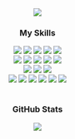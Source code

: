 <div align="center"><img src="https://capsule-render.vercel.app/api?type=waving&color=gradient&height=100&animation=fadeIn&section=footer&text=🚗🛻🚛💨&fontAlign=80&fontSize=55" /></div>

<h3 align="center">My Skills</h3>  

<div align="center">
<div>
<img src="https://img.shields.io/badge/React-61DAFB?style=square&logo=React&logoColor=black">
<img src="https://img.shields.io/badge/Next.js-000000?style=square&logo=Next.js&logoColor=white">
<img src="https://img.shields.io/badge/JavaScript-F7DF1E?style=square&logo=JavaScript&logoColor=black">
<img src="https://img.shields.io/badge/TypeScript-3178C6?style=square&logo=TypeScript&logoColor=white">
<img src="https://img.shields.io/badge/Redux-764ABC?style=square&logo=Redux&logoColor=white">
</div>

<div>
<img src="https://img.shields.io/badge/HTML5-E34F26?style=square&logo=HTML5&logoColor=white">
<img src="https://img.shields.io/badge/CSS3-1572B6?style=square&logo=CSS3&logoColor=white">
<img src="https://img.shields.io/badge/styled--components-DB7093?style=square&logo=styled-components&logoColor=white">
<img src="https://img.shields.io/badge/Sass-CC6699?style=square&logo=Sass&logoColor=white">
<img src="https://img.shields.io/badge/Tailwind-06B6D4?style=square&logo=TailwindCSS&logoColor=white">

<div>
<img src="https://img.shields.io/badge/MySQL-4479A1?style=square&logo=MySQL&logoColor=white">
<img src="https://img.shields.io/badge/Cloudflare-F38020?style=square&logo=Cloudflare&logoColor=white">
<img src="https://img.shields.io/badge/Firebase-FFCA28?style=square&logo=Firebase&logoColor=black">
</div>

<div>
<img src="https://img.shields.io/badge/GitHub-181717?style=square&logo=github&logoColor=white">
<img src="https://img.shields.io/badge/Git-F05032?style=square&logo=git&logoColor=white">
<img src="https://img.shields.io/badge/Slack-4A154B?style=square&logo=Slack&logoColor=white">
<img src="https://img.shields.io/badge/Figma-F24E1E?style=square&logo=Figma&logoColor=white">
<img src="https://img.shields.io/badge/VSCode-007ACC?style=square&logo=VisualStudioCode&logoColor=white">
<img src="https://img.shields.io/badge/Notion-000000?style=square&logo=Notion&logoColor=white">
</div>
</div>

<br/>

<h3 align=center>GitHub Stats</h3>  
<div align="center"><img src="https://github-readme-stats.vercel.app/api?username=plutoin&theme=react&show_icons=true&count_private=true&hide_border=true&hide=stars" align="center" /></div>
